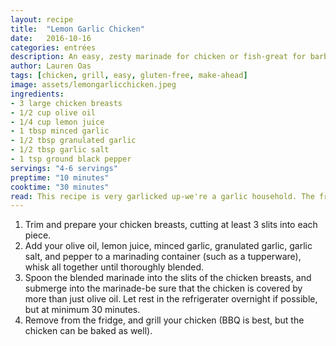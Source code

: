 ```yaml
---
layout: recipe
title:  "Lemon Garlic Chicken"
date:   2016-10-16
categories: entrées
description: An easy, zesty marinade for chicken or fish-great for barbecue!
author: Lauren Oas
tags: [chicken, grill, easy, gluten-free, make-ahead]
image: assets/lemongarlicchicken.jpeg
ingredients:
- 3 large chicken breasts
- 1/2 cup olive oil
- 1/4 cup lemon juice
- 1 tbsp minced garlic
- 1/2 tbsp granulated garlic
- 1/2 tbsp garlic salt
- 1 tsp ground black pepper
servings: "4-6 servings"
preptime: "10 minutes"
cooktime: "30 minutes"
read: This recipe is very garlicked up-we're a garlic household. The fresh garlic keeps the sharpness, the granulated intensifies the garlic flavor, and the salt brings a bit more depth. You can use this on chicken or a white fish (like tilapia), but it works better with chicken. This is a marinade, so the flavor if tested should be VERY strong-if you taste test, you're really just looking for balance, as your chicken will obviously not be as strongly flavored. **This recipe is marked gluten-free, but please be sure to check your ingredients (especially your soy sauce) that they are marked "gluten-free" before you serve to anybody with dietary restrictions.
---
```

1. Trim and prepare your chicken breasts, cutting at least 3 slits into each piece.
2. Add your olive oil, lemon juice, minced garlic, granulated garlic, garlic salt, and pepper to a marinading container (such as a tupperware), whisk all together until thoroughly blended.
3. Spoon the blended marinade into the slits of the chicken breasts, and submerge into the marinade-be sure that the chicken is covered by more than just olive oil. Let rest in the refrigerater overnight if possible, but at minimum 30 minutes.
4. Remove from the fridge, and grill your chicken (BBQ is best, but the chicken can be baked as well).